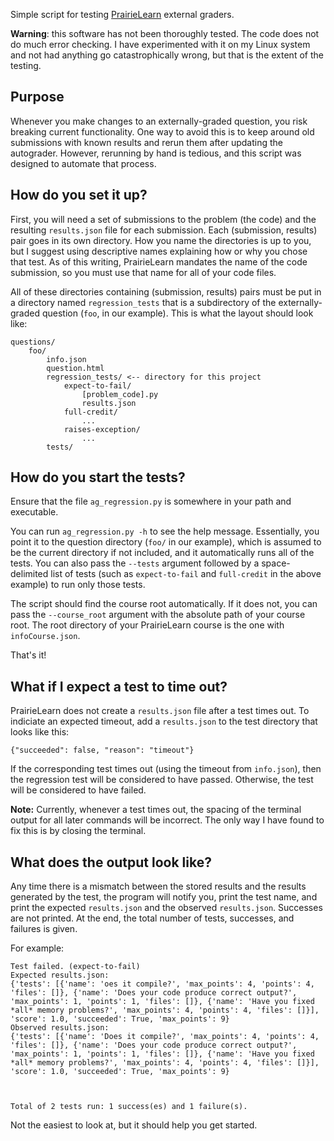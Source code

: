 Simple script for testing
[PrairieLearn](https://prairielearn.engr.illinois.edu/)
external graders.

**Warning**: this software has not been thoroughly tested.
The code does not do much error checking.
I have experimented with it on my Linux system and not had anything go
catastrophically wrong,
but that is the extent of the testing.

## Purpose

Whenever you make changes to an externally-graded question,
you risk breaking current functionality.
One way to avoid this is to keep around old submissions with known results and
rerun them after updating the autograder.
However, rerunning by hand is tedious,
and this script was designed to automate that process.

## How do you set it up?

First, you will need a set of submissions to the problem (the code) and the
resulting `results.json` file for each submission.
Each (submission, results) pair goes in its own directory.
How you name the directories is up to you,
but I suggest using descriptive names explaining how or why you chose that
test.
As of this writing,
PrairieLearn mandates the name of the code submission,
so you must use that name for all of your code files.

All of these directories containing (submission, results) pairs must be put in a
directory named `regression_tests` that is a subdirectory of the
externally-graded question (`foo`, in our example).
This is what the layout should look like:

```
questions/
    foo/
        info.json
        question.html
        regression_tests/ <-- directory for this project
            expect-to-fail/
                [problem_code].py
                results.json
            full-credit/
                ...
            raises-exception/
                ...
        tests/
```

## How do you start the tests?

Ensure that the file `ag_regression.py` is somewhere in your path and
executable.

You can run `ag_regression.py -h` to see the help message.
Essentially, you point it to the question directory
(`foo/` in our example),
which is assumed to be the current directory if not included,
and it automatically runs all of the tests.
You can also pass the `--tests` argument followed by a space-delimited list of
tests
(such as `expect-to-fail` and `full-credit` in the above example)
to run only those tests.

The script should find the course root automatically.
If it does not,
you can pass the `--course_root` argument with the absolute path of
your course root.
The root directory of your PrairieLearn course is the one with
`infoCourse.json`.

That's it!

## What if I expect a test to time out?

PrairieLearn does not create a `results.json` file after a test times out.
To indiciate an expected timeout,
add a `results.json` to the test directory that looks like this:

```
{"succeeded": false, "reason": "timeout"}
```

If the corresponding test times out
(using the timeout from `info.json`),
then the regression test will be considered to have passed.
Otherwise, the test will be considered to have failed.

**Note:** Currently, whenever a test times out,
the spacing of the terminal output for all later commands will be incorrect.
The only way I have found to fix this is by closing the terminal.

## What does the output look like?

Any time there is a mismatch between the stored results and the results
generated by the test,
the program will notify you,
print the test name,
and print the expected `results.json` and the observed `results.json`.
Successes are not printed.
At the end,
the total number of tests, successes, and failures is given.

For example:

```
Test failed. (expect-to-fail)
Expected results.json:
{'tests': [{'name': 'oes it compile?', 'max_points': 4, 'points': 4, 'files': []}, {'name': 'Does your code produce correct output?', 'max_points': 1, 'points': 1, 'files': []}, {'name': 'Have you fixed *all* memory problems?', 'max_points': 4, 'points': 4, 'files': []}], 'score': 1.0, 'succeeded': True, 'max_points': 9}
Observed results.json:
{'tests': [{'name': 'Does it compile?', 'max_points': 4, 'points': 4, 'files': []}, {'name': 'Does your code produce correct output?', 'max_points': 1, 'points': 1, 'files': []}, {'name': 'Have you fixed *all* memory problems?', 'max_points': 4, 'points': 4, 'files': []}], 'score': 1.0, 'succeeded': True, 'max_points': 9}



Total of 2 tests run: 1 success(es) and 1 failure(s).
```

Not the easiest to look at,
but it should help you get started.
